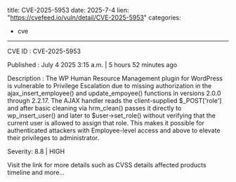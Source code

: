  
title: CVE-2025-5953
date: 2025-7-4
lien: "https://cvefeed.io/vuln/detail/CVE-2025-5953"
categories:
  - cve
---

CVE ID : CVE-2025-5953

Published :  July 4
2025
3:15 a.m. | 5 hours
52 minutes ago

Description : The WP Human Resource Management plugin for WordPress is vulnerable to Privilege Escalation due to missing authorization in the ajax_insert_employee() and update_empoyee() functions in versions 2.0.0 through 2.2.17. The AJAX handler reads the client-supplied $_POST['role'] and
after basic cleaning via hrm_clean()
passes it directly to wp_insert_user() and later to $user->set_role() without verifying that the current user is allowed to assign that role. This makes it possible for authenticated attackers
with Employee-level access and above
to elevate their privileges to administrator.

Severity: 8.8 | HIGH

Visit the link for more details
such as CVSS details
affected products
timeline
and more...
